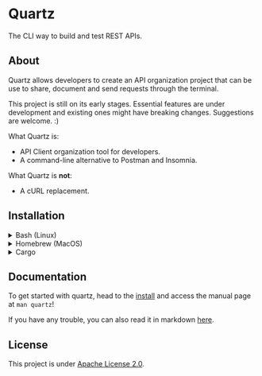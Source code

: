 # Quartz

The CLI way to build and test REST APIs.

## About

Quartz allows developers to create an API organization project that can be use to share, document and send requests through the terminal.

This project is still on its early stages. Essential features are under development and existing ones might have breaking changes. Suggestions are welcome. :)

What Quartz is:

- API Client organization tool for developers.
- A command-line alternative to Postman and Insomnia.

What Quartz is **not**:

- A cURL replacement.

## Installation

<details>
    <summary>Bash (Linux)</summary>

    bash -c "$(curl -fsSL https://raw.githubusercontent.com/EduardoRodriguesF/quartz/master/install.sh)"
</details>

<details>
    <summary>Homebrew (MacOS)</summary>

    brew tap eduardorodriguesf/quartz
    brew install quartz
</details>

<details>
    <summary>Cargo</summary>

Warning: this method is not recommended because it lacks the **man** page. Prefer the other installation options above.

    cargo install quartz-cli
</details>

## Documentation

To get started with quartz, head to the [install](#installation) and access the manual page at `man quartz`!

If you have any trouble, you can also read it in markdown [here](doc/quartz.1.md).

## License

This project is under [Apache License 2.0](/LICENSE).
